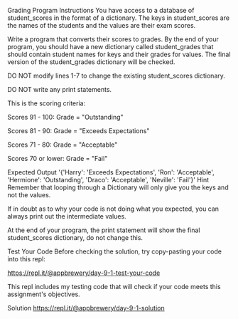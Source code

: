 Grading Program
Instructions
You have access to a database of student_scores in the format of a dictionary. The keys in student_scores are the names of the students and the values are their exam scores.

Write a program that converts their scores to grades. By the end of your program, you should have a new dictionary called student_grades that should contain student names for keys and their grades for values. The final version of the student_grades dictionary will be checked.

DO NOT modify lines 1-7 to change the existing student_scores dictionary.

DO NOT write any print statements.

This is the scoring criteria:

Scores 91 - 100: Grade = "Outstanding"

Scores 81 - 90: Grade = "Exceeds Expectations"

Scores 71 - 80: Grade = "Acceptable"

Scores 70 or lower: Grade = "Fail"

Expected Output
'{'Harry': 'Exceeds Expectations', 'Ron': 'Acceptable', 'Hermione': 'Outstanding', 'Draco': 'Acceptable', 'Neville': 'Fail'}'
Hint
Remember that looping through a Dictionary will only give you the keys and not the values.

If in doubt as to why your code is not doing what you expected, you can always print out the intermediate values.

At the end of your program, the print statement will show the final student_scores dictionary, do not change this.

Test Your Code
Before checking the solution, try copy-pasting your code into this repl:

https://repl.it/@appbrewery/day-9-1-test-your-code

This repl includes my testing code that will check if your code meets this assignment's objectives.

Solution
https://repl.it/@appbrewery/day-9-1-solution